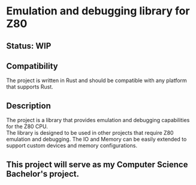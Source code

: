 # Emulation and debugging library for Z80

## Status: WIP

## Compatibility
The project is written in Rust and should be compatible with any platform that supports Rust.

## Description
The project is a library that provides emulation and debugging capabilities for the Z80 CPU.  
The library is designed to be used in other projects that require Z80 emulation and debugging.
The IO and Memory can be easily extended to support custom devices and memory configurations.

## This project will serve as my Computer Science Bachelor's project.

